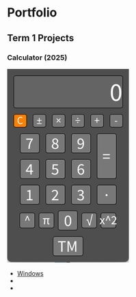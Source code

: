 # Portfolio

## Term 1 Projects

### Calculator (2025)

![RunningCalculator](https://github.com/BIKER-LIFE/Portfolio/blob/main/images/Calc.png?raw=true)

* [Windows]()
* []()
* []()
